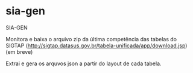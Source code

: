 # sia-gen
SIA-GEN

Monitora e baixa o arquivo zip da última competência das tabelas do SIGTAP (http://sigtap.datasus.gov.br/tabela-unificada/app/download.jsp) (em breve)

Extrai e gera os arquvos json a partir do layout de cada tabela.





